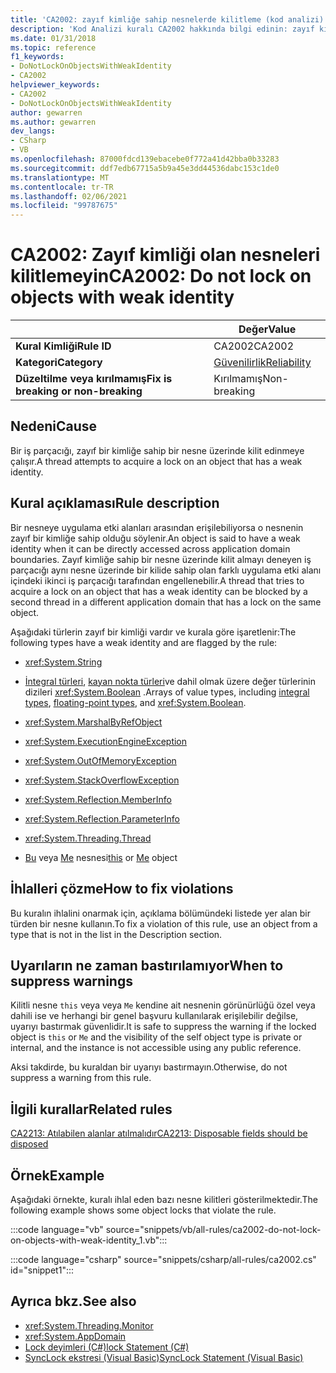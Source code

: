 ```yaml
---
title: 'CA2002: zayıf kimliğe sahip nesnelerde kilitleme (kod analizi)'
description: 'Kod Analizi kuralı CA2002 hakkında bilgi edinin: zayıf kimliğe sahip nesnelerde kilitleme'
ms.date: 01/31/2018
ms.topic: reference
f1_keywords:
- DoNotLockOnObjectsWithWeakIdentity
- CA2002
helpviewer_keywords:
- CA2002
- DoNotLockOnObjectsWithWeakIdentity
author: gewarren
ms.author: gewarren
dev_langs:
- CSharp
- VB
ms.openlocfilehash: 87000fdcd139ebacebe0f772a41d42bba0b33283
ms.sourcegitcommit: ddf7edb67715a5b9a45e3dd44536dabc153c1de0
ms.translationtype: MT
ms.contentlocale: tr-TR
ms.lasthandoff: 02/06/2021
ms.locfileid: "99787675"
---
```

# <a name="ca2002-do-not-lock-on-objects-with-weak-identity"></a><span data-ttu-id="5337e-103">CA2002: Zayıf kimliği olan nesneleri kilitlemeyin</span><span class="sxs-lookup"><span data-stu-id="5337e-103">CA2002: Do not lock on objects with weak identity</span></span>

| | <span data-ttu-id="5337e-104">Değer</span><span class="sxs-lookup"><span data-stu-id="5337e-104">Value</span></span> |
|-|-|
| <span data-ttu-id="5337e-105">**Kural Kimliği**</span><span class="sxs-lookup"><span data-stu-id="5337e-105">**Rule ID**</span></span> |<span data-ttu-id="5337e-106">CA2002</span><span class="sxs-lookup"><span data-stu-id="5337e-106">CA2002</span></span>|
| <span data-ttu-id="5337e-107">**Kategori**</span><span class="sxs-lookup"><span data-stu-id="5337e-107">**Category**</span></span> |[<span data-ttu-id="5337e-108">Güvenilirlik</span><span class="sxs-lookup"><span data-stu-id="5337e-108">Reliability</span></span>](reliability-warnings.md)|
| <span data-ttu-id="5337e-109">**Düzeltilme veya kırılmamış**</span><span class="sxs-lookup"><span data-stu-id="5337e-109">**Fix is breaking or non-breaking**</span></span> |<span data-ttu-id="5337e-110">Kırılmamış</span><span class="sxs-lookup"><span data-stu-id="5337e-110">Non-breaking</span></span>|

## <a name="cause"></a><span data-ttu-id="5337e-111">Nedeni</span><span class="sxs-lookup"><span data-stu-id="5337e-111">Cause</span></span>

<span data-ttu-id="5337e-112">Bir iş parçacığı, zayıf bir kimliğe sahip bir nesne üzerinde kilit edinmeye çalışır.</span><span class="sxs-lookup"><span data-stu-id="5337e-112">A thread attempts to acquire a lock on an object that has a weak identity.</span></span>

## <a name="rule-description"></a><span data-ttu-id="5337e-113">Kural açıklaması</span><span class="sxs-lookup"><span data-stu-id="5337e-113">Rule description</span></span>

<span data-ttu-id="5337e-114">Bir nesneye uygulama etki alanları arasından erişilebiliyorsa o nesnenin zayıf bir kimliğe sahip olduğu söylenir.</span><span class="sxs-lookup"><span data-stu-id="5337e-114">An object is said to have a weak identity when it can be directly accessed across application domain boundaries.</span></span> <span data-ttu-id="5337e-115">Zayıf kimliğe sahip bir nesne üzerinde kilit almayı deneyen iş parçacığı aynı nesne üzerinde bir kilide sahip olan farklı uygulama etki alanı içindeki ikinci iş parçacığı tarafından engellenebilir.</span><span class="sxs-lookup"><span data-stu-id="5337e-115">A thread that tries to acquire a lock on an object that has a weak identity can be blocked by a second thread in a different application domain that has a lock on the same object.</span></span>

<span data-ttu-id="5337e-116">Aşağıdaki türlerin zayıf bir kimliği vardır ve kurala göre işaretlenir:</span><span class="sxs-lookup"><span data-stu-id="5337e-116">The following types have a weak identity and are flagged by the rule:</span></span>

- <xref:System.String>

- <span data-ttu-id="5337e-117">[İntegral türleri](../../../csharp/language-reference/builtin-types/integral-numeric-types.md), [kayan nokta türleri](../../../csharp/language-reference/builtin-types/floating-point-numeric-types.md)ve dahil olmak üzere değer türlerinin dizileri <xref:System.Boolean> .</span><span class="sxs-lookup"><span data-stu-id="5337e-117">Arrays of value types, including [integral types](../../../csharp/language-reference/builtin-types/integral-numeric-types.md), [floating-point types](../../../csharp/language-reference/builtin-types/floating-point-numeric-types.md), and <xref:System.Boolean>.</span></span>

- <xref:System.MarshalByRefObject>

- <xref:System.ExecutionEngineException>

- <xref:System.OutOfMemoryException>

- <xref:System.StackOverflowException>

- <xref:System.Reflection.MemberInfo>

- <xref:System.Reflection.ParameterInfo>

- <xref:System.Threading.Thread>

- <span data-ttu-id="5337e-118">[Bu](../../../csharp/language-reference/keywords/this.md) veya [Me](../../../visual-basic/programming-guide/program-structure/me-my-mybase-and-myclass.md) nesnesi</span><span class="sxs-lookup"><span data-stu-id="5337e-118">[this](../../../csharp/language-reference/keywords/this.md) or [Me](../../../visual-basic/programming-guide/program-structure/me-my-mybase-and-myclass.md) object</span></span>

## <a name="how-to-fix-violations"></a><span data-ttu-id="5337e-119">İhlalleri çözme</span><span class="sxs-lookup"><span data-stu-id="5337e-119">How to fix violations</span></span>

<span data-ttu-id="5337e-120">Bu kuralın ihlalini onarmak için, açıklama bölümündeki listede yer alan bir türden bir nesne kullanın.</span><span class="sxs-lookup"><span data-stu-id="5337e-120">To fix a violation of this rule, use an object from a type that is not in the list in the Description section.</span></span>

## <a name="when-to-suppress-warnings"></a><span data-ttu-id="5337e-121">Uyarıların ne zaman bastırılamıyor</span><span class="sxs-lookup"><span data-stu-id="5337e-121">When to suppress warnings</span></span>

<span data-ttu-id="5337e-122">Kilitli nesne `this` veya veya `Me` kendine ait nesnenin görünürlüğü özel veya dahili ise ve herhangi bir genel başvuru kullanılarak erişilebilir değilse, uyarıyı bastırmak güvenlidir.</span><span class="sxs-lookup"><span data-stu-id="5337e-122">It is safe to suppress the warning if the locked object is `this` or `Me` and the visibility of the self object type is private or internal, and the instance is not accessible using any public reference.</span></span>

<span data-ttu-id="5337e-123">Aksi takdirde, bu kuraldan bir uyarıyı bastırmayın.</span><span class="sxs-lookup"><span data-stu-id="5337e-123">Otherwise, do not suppress a warning from this rule.</span></span>

## <a name="related-rules"></a><span data-ttu-id="5337e-124">İlgili kurallar</span><span class="sxs-lookup"><span data-stu-id="5337e-124">Related rules</span></span>

[<span data-ttu-id="5337e-125">CA2213: Atılabilen alanlar atılmalıdır</span><span class="sxs-lookup"><span data-stu-id="5337e-125">CA2213: Disposable fields should be disposed</span></span>](ca2213.md)

## <a name="example"></a><span data-ttu-id="5337e-126">Örnek</span><span class="sxs-lookup"><span data-stu-id="5337e-126">Example</span></span>

<span data-ttu-id="5337e-127">Aşağıdaki örnekte, kuralı ihlal eden bazı nesne kilitleri gösterilmektedir.</span><span class="sxs-lookup"><span data-stu-id="5337e-127">The following example shows some object locks that violate the rule.</span></span>

:::code language="vb" source="snippets/vb/all-rules/ca2002-do-not-lock-on-objects-with-weak-identity_1.vb":::

:::code language="csharp" source="snippets/csharp/all-rules/ca2002.cs" id="snippet1":::

## <a name="see-also"></a><span data-ttu-id="5337e-128">Ayrıca bkz.</span><span class="sxs-lookup"><span data-stu-id="5337e-128">See also</span></span>

- <xref:System.Threading.Monitor>
- <xref:System.AppDomain>
- [<span data-ttu-id="5337e-129">Lock deyimleri (C#)</span><span class="sxs-lookup"><span data-stu-id="5337e-129">lock Statement (C#)</span></span>](../../../csharp/language-reference/keywords/lock-statement.md)
- [<span data-ttu-id="5337e-130">SyncLock ekstresi (Visual Basic)</span><span class="sxs-lookup"><span data-stu-id="5337e-130">SyncLock Statement (Visual Basic)</span></span>](../../../visual-basic/language-reference/statements/synclock-statement.md)
